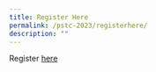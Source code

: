 ```yaml
---
title: Register Here
permalink: /pstc-2023/registerhere/
description: ""
---
```




Register [here](https://form.gov.sg)